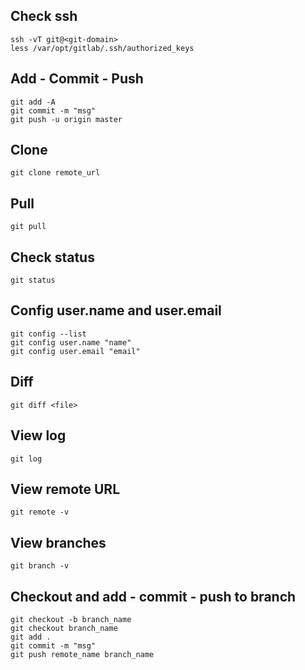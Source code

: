 ## Check ssh
```
ssh -vT git@<git-domain>
less /var/opt/gitlab/.ssh/authorized_keys
```

## Add - Commit - Push
```
git add -A
git commit -m "msg"
git push -u origin master
```

## Clone
```
git clone remote_url
```

## Pull
```
git pull
```

## Check status
```
git status
```

## Config user.name and user.email
```
git config --list
git config user.name "name"
git config user.email "email"
```

## Diff
```
git diff <file>
```

## View log
```
git log
```

## View remote URL
```
git remote -v
```

## View branches
```
git branch -v
```

## Checkout and add - commit - push to branch
```
git checkout -b branch_name
git checkout branch_name
git add .
git commit -m "msg"
git push remote_name branch_name
```
